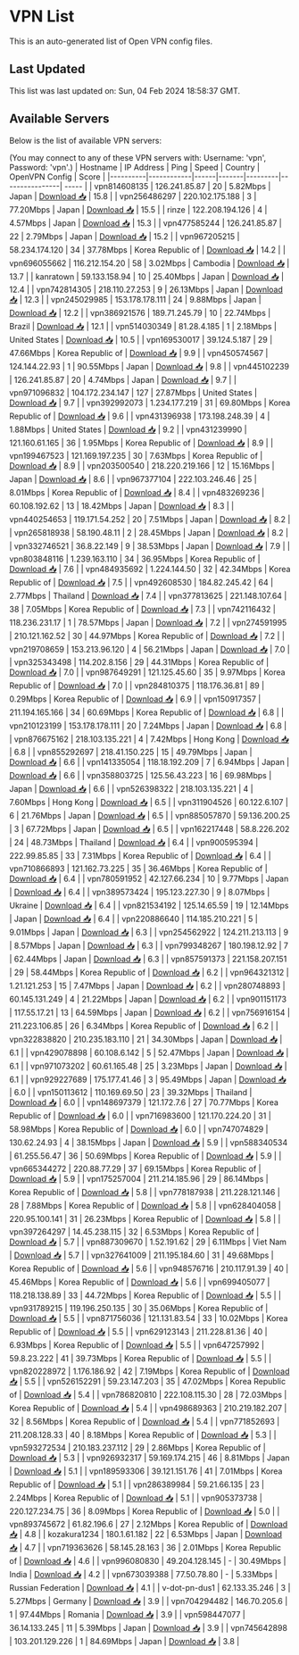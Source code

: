 # VPN List

This is an auto-generated list of Open VPN config files.

## Last Updated

This list was last updated on: Sun, 04 Feb 2024 18:58:37 GMT.

## Available Servers

Below is the list of available VPN servers:

(You may connect to any of these VPN servers with: Username: 'vpn', Password: 'vpn'.)
| Hostname | IP Address | Ping | Speed | Country | OpenVPN Config | Score |
|----------|------------|------|-------|---------|----------------| ----- |
| vpn814608135 | 126.241.85.87 | 20 | 5.82Mbps | Japan | [Download 📥](./configs/server_0_JP.ovpn) | 15.8 |
| vpn256486297 | 220.102.175.188 | 3 | 77.20Mbps | Japan | [Download 📥](./configs/server_1_JP.ovpn) | 15.5 |
| rinze | 122.208.194.126 | 4 | 4.57Mbps | Japan | [Download 📥](./configs/server_2_JP.ovpn) | 15.3 |
| vpn477585244 | 126.241.85.87 | 22 | 2.79Mbps | Japan | [Download 📥](./configs/server_3_JP.ovpn) | 15.2 |
| vpn967205215 | 58.234.174.120 | 34 | 37.78Mbps | Korea Republic of | [Download 📥](./configs/server_4_KR.ovpn) | 14.2 |
| vpn696055662 | 116.212.154.20 | 58 | 3.02Mbps | Cambodia | [Download 📥](./configs/server_5_KH.ovpn) | 13.7 |
| kanratown | 59.133.158.94 | 10 | 25.40Mbps | Japan | [Download 📥](./configs/server_6_JP.ovpn) | 12.4 |
| vpn742814305 | 218.110.27.253 | 9 | 26.13Mbps | Japan | [Download 📥](./configs/server_7_JP.ovpn) | 12.3 |
| vpn245029985 | 153.178.178.111 | 24 | 9.88Mbps | Japan | [Download 📥](./configs/server_8_JP.ovpn) | 12.2 |
| vpn386921576 | 189.71.245.79 | 10 | 22.74Mbps | Brazil | [Download 📥](./configs/server_9_BR.ovpn) | 12.1 |
| vpn514030349 | 81.28.4.185 | 1 | 2.18Mbps | United States | [Download 📥](./configs/server_10_US.ovpn) | 10.5 |
| vpn169530017 | 39.124.5.187 | 29 | 47.66Mbps | Korea Republic of | [Download 📥](./configs/server_11_KR.ovpn) | 9.9 |
| vpn450574567 | 124.144.22.93 | 1 | 90.55Mbps | Japan | [Download 📥](./configs/server_12_JP.ovpn) | 9.8 |
| vpn445102239 | 126.241.85.87 | 20 | 4.74Mbps | Japan | [Download 📥](./configs/server_13_JP.ovpn) | 9.7 |
| vpn971096832 | 104.172.234.147 | 127 | 27.87Mbps | United States | [Download 📥](./configs/server_14_US.ovpn) | 9.7 |
| vpn392992073 | 1.234.177.219 | 31 | 69.80Mbps | Korea Republic of | [Download 📥](./configs/server_15_KR.ovpn) | 9.6 |
| vpn431396938 | 173.198.248.39 | 4 | 1.88Mbps | United States | [Download 📥](./configs/server_16_US.ovpn) | 9.2 |
| vpn431239990 | 121.160.61.165 | 36 | 1.95Mbps | Korea Republic of | [Download 📥](./configs/server_17_KR.ovpn) | 8.9 |
| vpn199467523 | 121.169.197.235 | 30 | 7.63Mbps | Korea Republic of | [Download 📥](./configs/server_18_KR.ovpn) | 8.9 |
| vpn203500540 | 218.220.219.166 | 12 | 15.16Mbps | Japan | [Download 📥](./configs/server_19_JP.ovpn) | 8.6 |
| vpn967377104 | 222.103.246.46 | 25 | 8.01Mbps | Korea Republic of | [Download 📥](./configs/server_20_KR.ovpn) | 8.4 |
| vpn483269236 | 60.108.192.62 | 13 | 18.42Mbps | Japan | [Download 📥](./configs/server_21_JP.ovpn) | 8.3 |
| vpn440254653 | 119.171.54.252 | 20 | 7.51Mbps | Japan | [Download 📥](./configs/server_22_JP.ovpn) | 8.2 |
| vpn265818938 | 58.190.48.11 | 2 | 28.45Mbps | Japan | [Download 📥](./configs/server_23_JP.ovpn) | 8.2 |
| vpn332746521 | 36.8.22.149 | 9 | 38.53Mbps | Japan | [Download 📥](./configs/server_24_JP.ovpn) | 7.9 |
| vpn803848116 | 1.239.163.110 | 34 | 36.95Mbps | Korea Republic of | [Download 📥](./configs/server_25_KR.ovpn) | 7.6 |
| vpn484935692 | 1.224.144.50 | 32 | 42.34Mbps | Korea Republic of | [Download 📥](./configs/server_26_KR.ovpn) | 7.5 |
| vpn492608530 | 184.82.245.42 | 64 | 2.77Mbps | Thailand | [Download 📥](./configs/server_27_TH.ovpn) | 7.4 |
| vpn377813625 | 221.148.107.64 | 38 | 7.05Mbps | Korea Republic of | [Download 📥](./configs/server_28_KR.ovpn) | 7.3 |
| vpn742116432 | 118.236.231.17 | 1 | 78.57Mbps | Japan | [Download 📥](./configs/server_29_JP.ovpn) | 7.2 |
| vpn274591995 | 210.121.162.52 | 30 | 44.97Mbps | Korea Republic of | [Download 📥](./configs/server_30_KR.ovpn) | 7.2 |
| vpn219708659 | 153.213.96.120 | 4 | 56.21Mbps | Japan | [Download 📥](./configs/server_31_JP.ovpn) | 7.0 |
| vpn325343498 | 114.202.8.156 | 29 | 44.31Mbps | Korea Republic of | [Download 📥](./configs/server_32_KR.ovpn) | 7.0 |
| vpn987649291 | 121.125.45.60 | 35 | 9.97Mbps | Korea Republic of | [Download 📥](./configs/server_33_KR.ovpn) | 7.0 |
| vpn284810375 | 118.176.36.81 | 89 | 0.29Mbps | Korea Republic of | [Download 📥](./configs/server_34_KR.ovpn) | 6.9 |
| vpn150917357 | 211.194.165.166 | 34 | 60.69Mbps | Korea Republic of | [Download 📥](./configs/server_35_KR.ovpn) | 6.8 |
| vpn210123199 | 153.178.178.111 | 20 | 7.24Mbps | Japan | [Download 📥](./configs/server_36_JP.ovpn) | 6.8 |
| vpn876675162 | 218.103.135.221 | 4 | 7.42Mbps | Hong Kong | [Download 📥](./configs/server_37_HK.ovpn) | 6.8 |
| vpn855292697 | 218.41.150.225 | 15 | 49.79Mbps | Japan | [Download 📥](./configs/server_38_JP.ovpn) | 6.6 |
| vpn141335054 | 118.18.192.209 | 7 | 6.94Mbps | Japan | [Download 📥](./configs/server_39_JP.ovpn) | 6.6 |
| vpn358803725 | 125.56.43.223 | 16 | 69.98Mbps | Japan | [Download 📥](./configs/server_40_JP.ovpn) | 6.6 |
| vpn526398322 | 218.103.135.221 | 4 | 7.60Mbps | Hong Kong | [Download 📥](./configs/server_41_HK.ovpn) | 6.5 |
| vpn311904526 | 60.122.6.107 | 6 | 21.76Mbps | Japan | [Download 📥](./configs/server_42_JP.ovpn) | 6.5 |
| vpn885057870 | 59.136.200.25 | 3 | 67.72Mbps | Japan | [Download 📥](./configs/server_43_JP.ovpn) | 6.5 |
| vpn162217448 | 58.8.226.202 | 24 | 48.73Mbps | Thailand | [Download 📥](./configs/server_44_TH.ovpn) | 6.4 |
| vpn900595394 | 222.99.85.85 | 33 | 7.31Mbps | Korea Republic of | [Download 📥](./configs/server_45_KR.ovpn) | 6.4 |
| vpn710866893 | 121.162.73.225 | 35 | 36.46Mbps | Korea Republic of | [Download 📥](./configs/server_46_KR.ovpn) | 6.4 |
| vpn780591952 | 42.127.66.234 | 10 | 9.77Mbps | Japan | [Download 📥](./configs/server_47_JP.ovpn) | 6.4 |
| vpn389573424 | 195.123.227.30 | 9 | 8.07Mbps | Ukraine | [Download 📥](./configs/server_48_UA.ovpn) | 6.4 |
| vpn821534192 | 125.14.65.59 | 19 | 12.14Mbps | Japan | [Download 📥](./configs/server_49_JP.ovpn) | 6.4 |
| vpn220886640 | 114.185.210.221 | 5 | 9.01Mbps | Japan | [Download 📥](./configs/server_50_JP.ovpn) | 6.3 |
| vpn254562922 | 124.211.213.113 | 9 | 8.57Mbps | Japan | [Download 📥](./configs/server_51_JP.ovpn) | 6.3 |
| vpn799348267 | 180.198.12.92 | 7 | 62.44Mbps | Japan | [Download 📥](./configs/server_52_JP.ovpn) | 6.3 |
| vpn857591373 | 221.158.207.151 | 29 | 58.44Mbps | Korea Republic of | [Download 📥](./configs/server_53_KR.ovpn) | 6.2 |
| vpn964321312 | 1.21.121.253 | 15 | 7.47Mbps | Japan | [Download 📥](./configs/server_54_JP.ovpn) | 6.2 |
| vpn280748893 | 60.145.131.249 | 4 | 21.22Mbps | Japan | [Download 📥](./configs/server_55_JP.ovpn) | 6.2 |
| vpn901151173 | 117.55.17.21 | 13 | 64.59Mbps | Japan | [Download 📥](./configs/server_56_JP.ovpn) | 6.2 |
| vpn756916154 | 211.223.106.85 | 26 | 6.34Mbps | Korea Republic of | [Download 📥](./configs/server_57_KR.ovpn) | 6.2 |
| vpn322838820 | 210.235.183.110 | 21 | 34.30Mbps | Japan | [Download 📥](./configs/server_58_JP.ovpn) | 6.1 |
| vpn429078898 | 60.108.6.142 | 5 | 52.47Mbps | Japan | [Download 📥](./configs/server_59_JP.ovpn) | 6.1 |
| vpn971073202 | 60.61.165.48 | 25 | 3.23Mbps | Japan | [Download 📥](./configs/server_60_JP.ovpn) | 6.1 |
| vpn929227689 | 175.177.41.46 | 3 | 95.49Mbps | Japan | [Download 📥](./configs/server_61_JP.ovpn) | 6.0 |
| vpn150113612 | 110.169.69.50 | 23 | 39.32Mbps | Thailand | [Download 📥](./configs/server_62_TH.ovpn) | 6.0 |
| vpn148697379 | 121.172.7.6 | 27 | 70.77Mbps | Korea Republic of | [Download 📥](./configs/server_63_KR.ovpn) | 6.0 |
| vpn716983600 | 121.170.224.20 | 31 | 58.98Mbps | Korea Republic of | [Download 📥](./configs/server_64_KR.ovpn) | 6.0 |
| vpn747074829 | 130.62.24.93 | 4 | 38.15Mbps | Japan | [Download 📥](./configs/server_65_JP.ovpn) | 5.9 |
| vpn588340534 | 61.255.56.47 | 36 | 50.69Mbps | Korea Republic of | [Download 📥](./configs/server_66_KR.ovpn) | 5.9 |
| vpn665344272 | 220.88.77.29 | 37 | 69.15Mbps | Korea Republic of | [Download 📥](./configs/server_67_KR.ovpn) | 5.9 |
| vpn175257004 | 211.214.185.96 | 29 | 86.14Mbps | Korea Republic of | [Download 📥](./configs/server_68_KR.ovpn) | 5.8 |
| vpn778187938 | 211.228.121.146 | 28 | 7.88Mbps | Korea Republic of | [Download 📥](./configs/server_69_KR.ovpn) | 5.8 |
| vpn628404058 | 220.95.100.141 | 31 | 26.23Mbps | Korea Republic of | [Download 📥](./configs/server_70_KR.ovpn) | 5.8 |
| vpn397264297 | 14.45.238.115 | 32 | 6.53Mbps | Korea Republic of | [Download 📥](./configs/server_71_KR.ovpn) | 5.7 |
| vpn887309670 | 1.52.191.62 | 29 | 6.11Mbps | Viet Nam | [Download 📥](./configs/server_72_VN.ovpn) | 5.7 |
| vpn327641009 | 211.195.184.60 | 31 | 49.68Mbps | Korea Republic of | [Download 📥](./configs/server_73_KR.ovpn) | 5.6 |
| vpn948576716 | 210.117.91.39 | 40 | 45.46Mbps | Korea Republic of | [Download 📥](./configs/server_74_KR.ovpn) | 5.6 |
| vpn699405077 | 118.218.138.89 | 33 | 44.72Mbps | Korea Republic of | [Download 📥](./configs/server_75_KR.ovpn) | 5.5 |
| vpn931789215 | 119.196.250.135 | 30 | 35.06Mbps | Korea Republic of | [Download 📥](./configs/server_76_KR.ovpn) | 5.5 |
| vpn871756036 | 121.131.83.54 | 33 | 10.02Mbps | Korea Republic of | [Download 📥](./configs/server_77_KR.ovpn) | 5.5 |
| vpn629123143 | 211.228.81.36 | 40 | 6.93Mbps | Korea Republic of | [Download 📥](./configs/server_78_KR.ovpn) | 5.5 |
| vpn647257992 | 59.8.23.222 | 41 | 39.73Mbps | Korea Republic of | [Download 📥](./configs/server_79_KR.ovpn) | 5.5 |
| vpn820228972 | 1.176.186.92 | 42 | 7.19Mbps | Korea Republic of | [Download 📥](./configs/server_80_KR.ovpn) | 5.5 |
| vpn526152291 | 59.23.147.203 | 35 | 47.02Mbps | Korea Republic of | [Download 📥](./configs/server_81_KR.ovpn) | 5.4 |
| vpn786820810 | 222.108.115.30 | 28 | 72.03Mbps | Korea Republic of | [Download 📥](./configs/server_82_KR.ovpn) | 5.4 |
| vpn498689363 | 210.219.182.207 | 32 | 8.56Mbps | Korea Republic of | [Download 📥](./configs/server_83_KR.ovpn) | 5.4 |
| vpn771852693 | 211.208.128.33 | 40 | 8.18Mbps | Korea Republic of | [Download 📥](./configs/server_84_KR.ovpn) | 5.3 |
| vpn593272534 | 210.183.237.112 | 29 | 2.86Mbps | Korea Republic of | [Download 📥](./configs/server_85_KR.ovpn) | 5.3 |
| vpn926932317 | 59.169.174.215 | 46 | 8.81Mbps | Japan | [Download 📥](./configs/server_86_JP.ovpn) | 5.1 |
| vpn189593306 | 39.121.151.76 | 41 | 7.01Mbps | Korea Republic of | [Download 📥](./configs/server_87_KR.ovpn) | 5.1 |
| vpn286389984 | 59.21.66.135 | 23 | 2.24Mbps | Korea Republic of | [Download 📥](./configs/server_88_KR.ovpn) | 5.1 |
| vpn905373738 | 220.127.234.75 | 36 | 8.09Mbps | Korea Republic of | [Download 📥](./configs/server_89_KR.ovpn) | 5.0 |
| vpn893745672 | 61.82.196.6 | 27 | 2.12Mbps | Korea Republic of | [Download 📥](./configs/server_90_KR.ovpn) | 4.8 |
| kozakura1234 | 180.1.61.182 | 22 | 6.53Mbps | Japan | [Download 📥](./configs/server_91_JP.ovpn) | 4.7 |
| vpn719363626 | 58.145.28.163 | 36 | 2.01Mbps | Korea Republic of | [Download 📥](./configs/server_92_KR.ovpn) | 4.6 |
| vpn996080830 | 49.204.128.145 | - | 30.49Mbps | India | [Download 📥](./configs/server_93_IN.ovpn) | 4.2 |
| vpn673039388 | 77.50.78.80 | - | 5.33Mbps | Russian Federation | [Download 📥](./configs/server_94_RU.ovpn) | 4.1 |
| v-dot-pn-dus1 | 62.133.35.246 | 3 | 5.27Mbps | Germany | [Download 📥](./configs/server_95_DE.ovpn) | 3.9 |
| vpn704294482 | 146.70.205.6 | 1 | 97.44Mbps | Romania | [Download 📥](./configs/server_96_RO.ovpn) | 3.9 |
| vpn598447077 | 36.14.133.245 | 11 | 5.39Mbps | Japan | [Download 📥](./configs/server_97_JP.ovpn) | 3.9 |
| vpn745642898 | 103.201.129.226 | 1 | 84.69Mbps | Japan | [Download 📥](./configs/server_98_JP.ovpn) | 3.8 |
